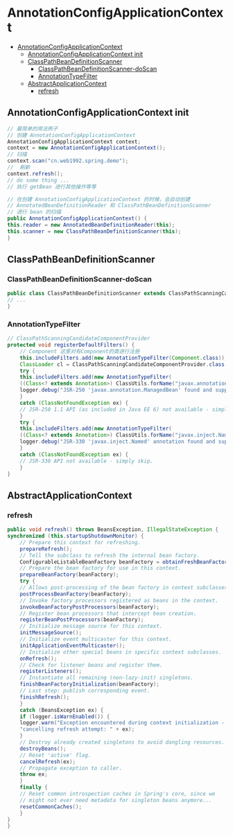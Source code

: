 # AnnotationConfigApplicationContext

- [AnnotationConfigApplicationContext](#annotationconfigapplicationcontext)
  - [AnnotationConfigApplicationContext init](#annotationconfigapplicationcontext-init)
  - [ClassPathBeanDefinitionScanner](#classpathbeandefinitionscanner)
    - [ClassPathBeanDefinitionScanner-doScan](#classpathbeandefinitionscanner-doscan)
    - [AnnotationTypeFilter](#annotationtypefilter)
  - [AbstractApplicationContext](#abstractapplicationcontext)
    - [refresh](#refresh)

## AnnotationConfigApplicationContext init

```java
// 最简单的用法例子
// 创建 AnnotationConfigApplicationContext
AnnotationConfigApplicationContext context;
context = new AnnotationConfigApplicationContext();
// 扫描
context.scan("cn.web1992.spring.demo");
//  刷新
context.refresh();
// do some thing ...
// 执行 getBean 进行其他操作等等
```

```java
// 在创建 AnnotationConfigApplicationContext 的时候，会自动创建
// AnnotatedBeanDefinitionReader 和 ClassPathBeanDefinitionScanner
// 进行 bean 的扫描
public AnnotationConfigApplicationContext() {
this.reader = new AnnotatedBeanDefinitionReader(this);
this.scanner = new ClassPathBeanDefinitionScanner(this);
}
```

## ClassPathBeanDefinitionScanner

### ClassPathBeanDefinitionScanner-doScan

```java
public class ClassPathBeanDefinitionScanner extends ClassPathScanningCandidateComponentProvider {
// ...
}
```

### AnnotationTypeFilter

```java
// ClassPathScanningCandidateComponentProvider
protected void registerDefaultFilters() {
    // Component 这里对有Component的类进行注册
    this.includeFilters.add(new AnnotationTypeFilter(Component.class));
    ClassLoader cl = ClassPathScanningCandidateComponentProvider.class.getClassLoader();
    try {
    this.includeFilters.add(new AnnotationTypeFilter(
    ((Class<? extends Annotation>) ClassUtils.forName("javax.annotation.ManagedBean", cl)), false));
    logger.debug("JSR-250 'javax.annotation.ManagedBean' found and supported for component scanning");
    }
    catch (ClassNotFoundException ex) {
    // JSR-250 1.1 API (as included in Java EE 6) not available - simply skip.
    }
    try {
    this.includeFilters.add(new AnnotationTypeFilter(
    ((Class<? extends Annotation>) ClassUtils.forName("javax.inject.Named", cl)), false));
    logger.debug("JSR-330 'javax.inject.Named' annotation found and supported for component scanning");
    }
    catch (ClassNotFoundException ex) {
    // JSR-330 API not available - simply skip.
    }
}
```

## AbstractApplicationContext

### refresh

```java
public void refresh() throws BeansException, IllegalStateException {
synchronized (this.startupShutdownMonitor) {
    // Prepare this context for refreshing.
    prepareRefresh();
    // Tell the subclass to refresh the internal bean factory.
    ConfigurableListableBeanFactory beanFactory = obtainFreshBeanFactory();
    // Prepare the bean factory for use in this context.
    prepareBeanFactory(beanFactory);
    try {
    // Allows post-processing of the bean factory in context subclasses.
    postProcessBeanFactory(beanFactory);
    // Invoke factory processors registered as beans in the context.
    invokeBeanFactoryPostProcessors(beanFactory);
    // Register bean processors that intercept bean creation.
    registerBeanPostProcessors(beanFactory);
    // Initialize message source for this context.
    initMessageSource();
    // Initialize event multicaster for this context.
    initApplicationEventMulticaster();
    // Initialize other special beans in specific context subclasses.
    onRefresh();
    // Check for listener beans and register them.
    registerListeners();
    // Instantiate all remaining (non-lazy-init) singletons.
    finishBeanFactoryInitialization(beanFactory);
    // Last step: publish corresponding event.
    finishRefresh();
    }
    catch (BeansException ex) {
    if (logger.isWarnEnabled()) {
    logger.warn("Exception encountered during context initialization - " +
    "cancelling refresh attempt: " + ex);
    }
    // Destroy already created singletons to avoid dangling resources.
    destroyBeans();
    // Reset 'active' flag.
    cancelRefresh(ex);
    // Propagate exception to caller.
    throw ex;
    }
    finally {
    // Reset common introspection caches in Spring's core, since we
    // might not ever need metadata for singleton beans anymore...
    resetCommonCaches();
    }
}
}
```

